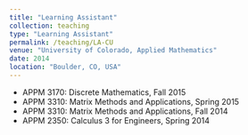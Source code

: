 ```yaml
---
title: "Learning Assistant"
collection: teaching
type: "Learning Assistant"
permalink: /teaching/LA-CU
venue: "University of Colorado, Applied Mathematics"
date: 2014
location: "Boulder, CO, USA"
---
```


- APPM 3170: Discrete Mathematics, Fall 2015
- APPM 3310: Matrix Methods and Applications, Spring 2015
- APPM 3310: Matrix Methods and Applications, Fall 2014
- APPM 2350: Calculus 3 for Engineers, Spring 2014
